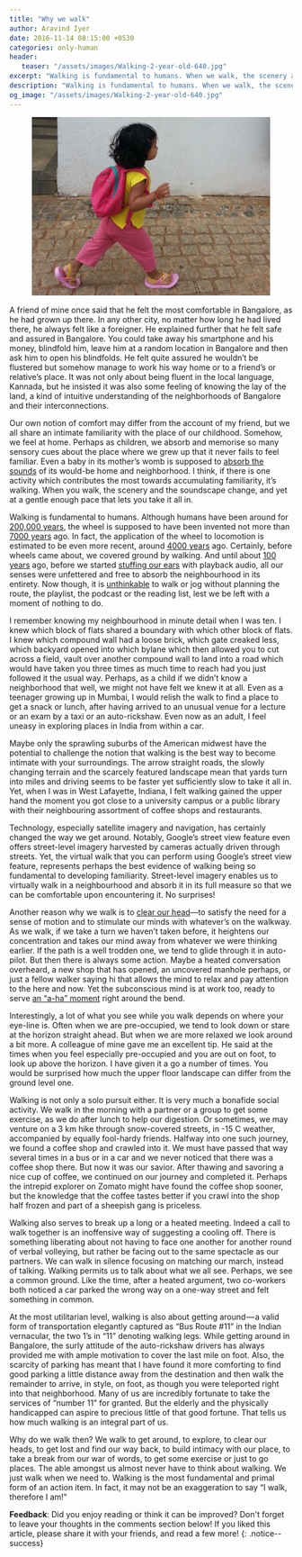 ```yaml
---
title: "Why we walk"
author: Aravind Iyer
date: 2016-11-14 08:15:00 +0530
categories: only-human
header:
   teaser: "/assets/images/Walking-2-year-old-640.jpg"
excerpt: "Walking is fundamental to humans. When we walk, the scenery and the soundscape change, and yet at a gentle enough pace that lets us take it all in. We walk to clear our head — to satisfy the need for a sense of motion, and also as a bonafide social activity. Walking serves to break up a heated meeting. Better not to face one another, but rather be facing out to the same spectacle as our partners. Walking is also about getting around — a valid form of transportation elegantly captured as “Bus Route #11” in the Indian vernacular."
description: "Walking is fundamental to humans. When we walk, the scenery and the soundscape change, and yet at a gentle enough pace that lets us take it all in. We walk to clear our head — to satisfy the need for a sense of motion, and also as a bonafide social activity. Walking serves to break up a heated meeting. Better not to face one another, but rather be facing out to the same spectacle as our partners. Walking is also about getting around — a valid form of transportation elegantly captured as “Bus Route #11” in the Indian vernacular."
og_image: "/assets/images/Walking-2-year-old-640.jpg"
---
```


<figure>
   <a href="/assets/images/Walking-2-year-old.jpg">
      <img src="/assets/images/Walking-2-year-old-640.jpg" alt="A two year old walking">
   </a>
</figure>

A friend of mine once said that he felt the most comfortable in Bangalore, as he had grown up there. In any other city, no matter how long he had lived there, he always felt like a foreigner. He explained further that he felt safe and assured in Bangalore. You could take away his smartphone and his money, blindfold him, leave him at a random location in Bangalore and then ask him to open his blindfolds. He felt quite assured he wouldn’t be flustered but somehow manage to work his way home or to a friend’s or relative’s place. It was not only about being fluent in the local language, Kannada, but he insisted it was also some feeling of knowing the lay of the land, a kind of intuitive understanding of the neighborhoods of Bangalore and their interconnections.

Our own notion of comfort may differ from the account of my friend, but we all share an intimate familiarity with the place of our childhood. Somehow, we feel at home. Perhaps as children, we absorb and memorise so many sensory cues about the place where we grew up that it never fails to feel familiar. Even a baby in its mother’s womb is supposed to [absorb the sounds](http://www.today.com/parents/unborn-babies-are-hearing-you-loud-clear-8C11005474) of its would-be home and neighborhood. I think, if there is one activity which contributes the most towards accumulating familiarity, it’s walking. When you walk, the scenery and the soundscape change, and yet at a gentle enough pace that lets you take it all in.

Walking is fundamental to humans. Although humans have been around for [200,000 years](https://en.wikipedia.org/wiki/Human), the wheel is supposed to have been invented not more than [7000 years](https://en.wikipedia.org/wiki/Wheel) ago. In fact, the application of the wheel to locomotion is estimated to be even more recent, around [4000 years](https://en.wikipedia.org/wiki/Wheel) ago. Certainly, before wheels came about, we covered ground by walking. And until about [100 years](https://en.wikipedia.org/wiki/Headphones) ago, before we started [stuffing our ears](https://en.wikipedia.org/wiki/Headphones) with playback audio, all our senses were unfettered and free to absorb the neighbourhood in its entirety. Now though, it is [unthinkable](http://www.bbc.com/news/magazine-27186709) to walk or jog without planning the route, the playlist, the podcast or the reading list, lest we be left with a moment of nothing to do.

I remember knowing my neighbourhood in minute detail when I was ten. I knew which block of flats shared a boundary with which other block of flats. I knew which compound wall had a loose brick, which gate creaked less, which backyard opened into which bylane which then allowed you to cut across a field, vault over another compound wall to land into a road which would have taken you three times as much time to reach had you just followed it the usual way. Perhaps, as a child if we didn’t know a neighborhood that well, we might not have felt we knew it at all. Even as a teenager growing up in Mumbai, I would relish the walk to find a place to get a snack or lunch, after having arrived to an unusual venue for a lecture or an exam by a taxi or an auto-rickshaw. Even now as an adult, I feel uneasy in exploring places in India from within a car.

Maybe only the sprawling suburbs of the American midwest have the potential to challenge the notion that walking is the best way to become intimate with your surroundings. The arrow straight roads, the slowly changing terrain and the scarcely featured landscape mean that yards turn into miles and driving seems to be faster yet sufficiently slow to take it all in. Yet, when I was in West Lafayette, Indiana, I felt walking gained the upper hand the moment you got close to a university campus or a public library with their neighbouring assortment of coffee shops and restaurants.

Technology, especially satellite imagery and navigation, has certainly changed the way we get around. Notably, Google’s street view feature even offers street-level imagery harvested by cameras actually driven through streets. Yet, the virtual walk that you can perform using Google’s street view feature, represents perhaps the best evidence of walking being so fundamental to developing familiarity. Street-level imagery enables us to virtually walk in a neighbourhood and absorb it in its full measure so that we can be comfortable upon encountering it. No surprises!

Another reason why we walk is to [clear our head](http://www.bbc.com/news/magazine-27186709)—to satisfy the need for a sense of motion and to stimulate our minds with whatever’s on the walkway. As we walk, if we take a turn we haven’t taken before, it heightens our concentration and takes our mind away from whatever we were thinking earlier. If the path is a well trodden one, we tend to glide through it in auto-pilot. But then there is always some action. Maybe a heated conversation overheard, a new shop that has opened, an uncovered manhole perhaps, or just a fellow walker saying hi that allows the mind to relax and pay attention to the here and now. Yet the subconscious mind is at work too, ready to serve [an “a-ha” moment](https://en.wikipedia.org/wiki/Eureka_effect) right around the bend.

Interestingly, a lot of what you see while you walk depends on where your eye-line is. Often when we are pre-occupied, we tend to look down or stare at the horizon straight ahead. But when we are more relaxed we look around a bit more. A colleague of mine gave me an excellent tip. He said at the times when you feel especially pre-occupied and you are out on foot, to look up above the horizon. I have given it a go a number of times. You would be surprised how much the upper floor landscape can differ from the ground level one.

Walking is not only a solo pursuit either. It is very much a bonafide social activity. We walk in the morning with a partner or a group to get some exercise, as we do after lunch to help our digestion. Or sometimes, we may venture on a 3 km hike through snow-covered streets, in -15 C weather, accompanied by equally fool-hardy friends. Halfway into one such journey, we found a coffee shop and crawled into it. We must have passed that way several times in a bus or in a car and we never noticed that there was a coffee shop there. But now it was our savior. After thawing and savoring a nice cup of coffee, we continued on our journey and completed it. Perhaps the intrepid explorer on Zomato might have found the coffee shop sooner, but the knowledge that the coffee tastes better if you crawl into the shop half frozen and part of a sheepish gang is priceless.

Walking also serves to break up a long or a heated meeting. Indeed a call to walk together is an inoffensive way of suggesting a cooling off. There is something liberating about not having to face one another for another round of verbal volleying, but rather be facing out to the same spectacle as our partners. We can walk in silence focusing on matching our march, instead of talking. Walking permits us to talk about what we all see. Perhaps, we see a common ground. Like the time, after a heated argument, two co-workers both noticed a car parked the wrong way on a one-way street and felt something in common.

At the most utilitarian level, walking is also about getting around — a valid form of transportation elegantly captured as “Bus Route #11” in the Indian vernacular, the two 1’s in “11” denoting walking legs. While getting around in Bangalore, the surly attitude of the auto-rickshaw drivers has always provided me with ample motivation to cover the last mile on foot. Also, the scarcity of parking has meant that I have found it more comforting to find good parking a little distance away from the destination and then walk the remainder to arrive, in style, on foot, as though you were teleported right into that neighborhood. Many of us are incredibly fortunate to take the services of “number 11” for granted. But the elderly and the physically handicapped can aspire to precious little of that good fortune. That tells us how much walking is an integral part of us.

Why do we walk then? We walk to get around, to explore, to clear our heads, to get lost and find our way back, to build intimacy with our place, to take a break from our war of words, to get some exercise or just to go places. The able amongst us almost never have to think about walking. We just walk when we need to. Walking is the most fundamental and primal form of an action item. In fact, it may not be an exaggeration to say “I walk, therefore I am!"

**Feedback**: Did you enjoy reading or think it can be improved? Don't forget to leave your thoughts in the comments section below! If you liked this article, please share it with your friends, and read a few more! 
{: .notice--success}
